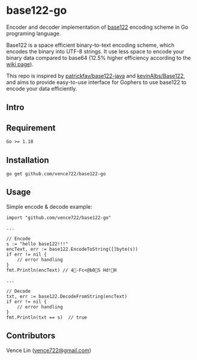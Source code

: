 # base122-go
Encoder and decoder implementation of [base122](https://blog.kevinalbs.com/base122) encoding scheme in Go programing language.

Base122 is a space efficient binary-to-text encoding scheme, which encodes the binary into UTF-8 strings. It use less space to encode your binary data compared to base64 (12.5% higher efficiency according to the [wiki page](https://en.wikipedia.org/wiki/Binary-to-text_encoding)).

This repo is inspired by [patrickfav/base122-java](https://github.com/patrickfav/base122-java) and [kevinAlbs/Base122](https://github.com/kevinAlbs/Base122), and aims to provide easy-to-use interface for Gophers to use base122 to encode your data efficiently.

## Intro

## Requirement
```
Go >= 1.18
```

## Installation
```
go get github.com/vence722/base122-go
```

## Usage
Simple encode & decode example:
```
import "github.com/vence722/base122-go"

...

// Encode
s := "hello base122!!!"
encText, err := base122.EncodeToString([]byte(s))
if err != nil {
    // error handling
}
fmt.Println(encText) // 4-Fc<@b0׬S	Hd!H 

...

// Decode
txt, err := base122.DecodeFromString(encText)
if err != nil {
    // error handling
}
fmt.Println(txt == s)  // true

```

## Contributors
Vence Lin (vence722@gmail.com)
